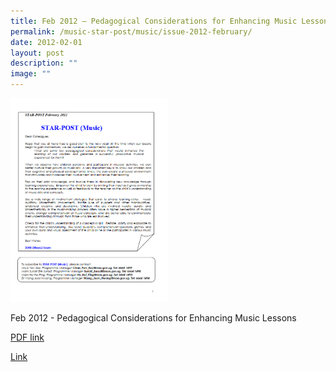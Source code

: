 ```yaml
---
title: Feb 2012 – Pedagogical Considerations for Enhancing Music Lessons
permalink: /music-star-post/music/issue-2012-february/
date: 2012-02-01
layout: post
description: ""
image: ""
---
```

<img src="/images/zz.png" 
     style="width:50%">

Feb 2012 - Pedagogical Considerations for Enhancing Music Lessons

[PDF link](/files/d82fb6ac3_u6294.pdf)

[Link](https://www.star.moe.edu.sg/star/slot/resource_star/pf01/d82fb6ac3_u6294.pdf)

